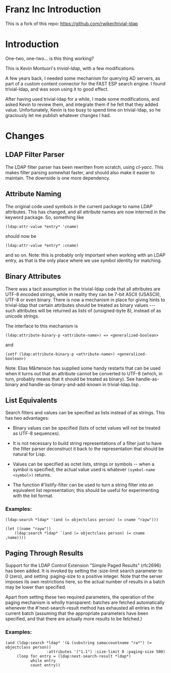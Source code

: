 Franz Inc Introduction
======================

This is a fork of this repo: https://github.com/rwiker/trivial-ldap

Introduction
============

One-two, one-two... is this thing working?

This is Kevin Montuori's *trivial-ldap*, with a few modifications.

A few years back, I needed some mechanism for querying AD servers, as
part of a custom content connector for the FAST ESP search engine. I
found trivial-ldap, and was soon using it to good effect.

After having used trivial-ldap for a while, I made some modifications,
and asked Kevin to review them, and integrate them if he felt that
they added value. Unfortunately, Kevin is too busy to spend time
on trivial-ldap, so he graciously let me publish whatever changes I
had.

Changes
=======

LDAP Filter Parser
------------------

The LDAP filter parser has been rewritten from scratch, using
*cl-yacc*. This makes filter parsing somewhat faster, and should also
make it easier to maintain. The downside is one more dependency.

Attribute Naming
----------------

The original code used symbols in the current package to name LDAP
attributes. This has changed, and all attribute names are now interned
in the keyword package. So, something like

    (ldap:attr-value *entry* 'cname)

should now be

    (ldap:attr-value *entry* :cname)

and so on. Note: this is probably only important when working with an
LDAP entry, as that is the only place where we use symbol identity for
matching.

Binary Attributes
-----------------

There was a tacit assumption in the trivial-ldap code that all
attributes are UTF-8 encoded strings, while in reality they can be
7-bit ASCII (USASCII), UTF-8 or even binary. There is now a mechanism
in place for giving hints to trivial-ldap that certain attributes
should be treated as binary values --- such attributes will be
returned as lists of (unsigned-byte 8), instead of as unicode
strings.

The interface to this mechanism is

    (ldap:attribute-binary-p <attribute-name>) => <generalized-boolean>

and

    (setf (ldap:attribute-binary-p <attribute-name>) <generalized-boolean>)

Note: Elias Mårtenson has supplied some handy restarts that can be
used when it turns out that an attribute cannot be converted to UTF-8
(which, in turn, probably means that it should be treated as
binary). See handle-as-binary and handle-as-binary-and-add-known in
trivial-ldap.lisp .


List Equivalents
----------------

Search filters and values can be specified as lists instead of as
strings. This has two advantages:

* Binary values can be specified (lists of octet values will not be
  treated as UTF-8 sequences).

* It is not necessary to build string representations of a filter just
  to have the filter parser deconstruct it back to the representation
  that should be natural for Lisp.

* Values can be specified as octet lists, strings or symbols --
  when a symbol is specified, the actual value used is whatever
  `(symbol-name <symbol>)` returns.

* The function #'listify-filter can be used to turn a string filter
  into an equivalent list representation; this should be useful for
  experimenting with the list format.

### Examples:

    (ldap:search *ldap* '(and (= objectclass person) (= cname "rayw")))

    (let ((name "rayw"))
        (ldap:search *ldap* `(and (= objectclass person) (= cname ,name))))

Paging Through Results
----------------------

Support for the LDAP Control Extension "Simple Paged Results"
(rfc2696) has been added. It is invoked by setting the :size-limit
search parameter to 0 (zero), and setting :paging-size to a positive
integer. Note that the server imposes its own restrictions here, so
the actual number of results in a batch may be lower than specified.

Apart from setting these two required parameters, the operation of the
paging mechanism is wholly transparent: batches are fetched
automatically whenever the #'next-search-result method has exhausted
all entries in the current batch (assuming that the appropriate
parameters have been specified, and that there are actually more
results to be fetched.)

### Examples:

    (and (ldap:search *ldap* '(& (substring samaccountname "ra*") (= objectclass person))
                      :attributes '("1.1") :size-limit 0 :paging-size 500)
         (loop for entry = (ldap:next-search-result *ldap*)
               while entry
               count entry))

